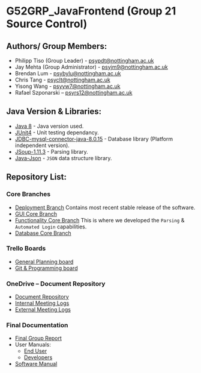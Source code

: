 # G52GRP_JavaFrontend (Group 21 Source Control)

 
## Authors/ Group Members:
* Philipp Tiso (Group Leader) - psypdt@nottingham.ac.uk
* Jay Mehta (Group Administrator) - psyjm9@nottingham.ac.uk  
* Brendan Lum - psybylu@nottingham.ac.uk 
* Chris Tang - psyclt@nottingham.ac.uk 
* Yisong Wang - psyyw7@nottingham.ac.uk 
* Rafael Szponarski – psyrs12@nottingham.ac.uk 



## Java Version & Libraries:
* [Java 8](https://www.oracle.com/technetwork/java/javase/overview/java8-2100321.html) - Java version used.
* [JUnit4](https://junit.org/junit4/) - Unit testing dependancy.
* [JDBC-mysql-connector-java-8.0.15](https://dev.mysql.com/downloads/connector/j/) - Database library (Platform independent version).
* [JSoup-1.11.3](https://jsoup.org/download) - Parsing library.
* [Java-Json](https://github.com/stleary/JSON-java) - `JSON` data structure library.




## Repository List:

### Core Branches

* [Deployment Branch](https://github.com/psypdt/G52GRP_JavaFrontend/tree/Development) Contains most recent stable release of the software.
* [GUI Core Branch](https://github.com/psypdt/G52GRP_JavaFrontend/tree/GUI)
* [Functionality Core Branch](https://github.com/psypdt/G52GRP_JavaFrontend/tree/Data_Processing) This is where we developed the `Parsing` & `Automated Login` capabilities.
* [Database Core Branch](https://github.com/psypdt/G52GRP_JavaFrontend/tree/Database)


### Trello Boards

* [General Planning board](https://trello.com/b/fDfc8cmn/java-frontend)
* [Git & Programming board](https://trello.com/b/yjeQwFEc/git-branch-tasks)


### OneDrive – Document Repository

* [Document Repository](https://uniofnottm-my.sharepoint.com/:f:/r/personal/psypdt_nottingham_ac_uk/Documents/G52GRP_JavaFrontend_Documents?csf=1&e=X8G7Bo)
* [Internal Meeting Logs](https://uniofnottm-my.sharepoint.com/:f:/r/personal/psypdt_nottingham_ac_uk/Documents/G52GRP_JavaFrontend_Documents/Internal%20Meetings?csf=1&e=CLAcXu)
* [External Meeting Logs](https://uniofnottm-my.sharepoint.com/:f:/g/personal/psypdt_nottingham_ac_uk/Documents/G52GRP_JavaFrontend_Documents/External%20Meetings?csf=1&e=gTu7GJ)


### Final Documentation 

* [Final Group Report](https://uniofnottm-my.sharepoint.com/:b:/r/personal/psypdt_nottingham_ac_uk/Documents/G52GRP_JavaFrontend_Documents/1%29%20Final%20Documentation/Group%20report/Final%20Report%20Group%2021.pdf?csf=1&e=3epAgg)
* User Manuals:
  * [End User](https://uniofnottm-my.sharepoint.com/:b:/r/personal/psypdt_nottingham_ac_uk/Documents/G52GRP_JavaFrontend_Documents/1%29%20Final%20Documentation/User%20Manual/End%20User%20Manual.pdf?csf=1&e=dkyMog)
  * [Developers](https://uniofnottm-my.sharepoint.com/:b:/r/personal/psypdt_nottingham_ac_uk/Documents/G52GRP_JavaFrontend_Documents/1%29%20Final%20Documentation/User%20Manual/Developers%20User%20Manual.pdf?csf=1&e=eveSFZ)
* [Software Manual](https://uniofnottm-my.sharepoint.com/:b:/r/personal/psypdt_nottingham_ac_uk/Documents/G52GRP_JavaFrontend_Documents/1%29%20Final%20Documentation/Software%20Manual/Software%20Development%20Manual.pdf?csf=1&e=7e8vxU)
